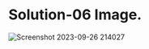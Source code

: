 # Solution-06 Image.
![Screenshot 2023-09-26 214027](https://github.com/Khush0031/pw-skills-full-stack-web-dev-assignment-solution/assets/121889921/9601e834-f0e0-4449-b95f-6bbe73d3a89d)
